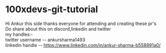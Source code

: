 # 100xdevs-git-tutorial
Hi Ankur this side thanks everyone for attending and creating these pr's <br/>
Do share about this on discord,linkedin and twitter <br/>
my handles:- <br/>
twitter username -- ankursharma1493 <br/>
linkedin handle  -- https://www.linkedin.com/in/ankur-sharma-b558891a0/
